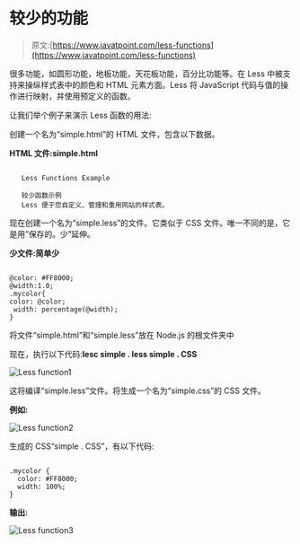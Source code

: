 # 较少的功能

> 原文:[https://www.javatpoint.com/less-functions](https://www.javatpoint.com/less-functions)

很多功能，如圆形功能，地板功能，天花板功能，百分比功能等。在 Less 中被支持来操纵样式表中的颜色和 HTML 元素方面。Less 将 JavaScript 代码与值的操作进行映射，并使用预定义的函数。

让我们举个例子来演示 Less 函数的用法:

创建一个名为“simple.html”的 HTML 文件，包含以下数据。

**HTML 文件:simple.html**

```

   Less Functions Example

   较少函数示例
   Less 便于您自定义、管理和重用网站的样式表。

```

现在创建一个名为“simple.less”的文件。它类似于 CSS 文件。唯一不同的是，它是用”保存的。少”延伸。

**少文件:简单少**

```

@color: #FF8000;
@width:1.0;
.mycolor{
color: @color;
 width: percentage(@width);
} 

```

将文件“simple.html”和“simple.less”放在 Node.js 的根文件夹中

现在，执行以下代码:**lesc simple . less simple . CSS**

![Less function1](../Images/0466e52386a88a24b2894b2151b978fe.png)

这将编译“simple.less”文件。将生成一个名为“simple.css”的 CSS 文件。

**例如:**

![Less function2](../Images/c87278e504cbd03061c0ea89bc4ef5bd.png)

生成的 CSS“simple . CSS”，有以下代码:

```

.mycolor {
  color: #FF8000;
  width: 100%;
}

```

**输出:**

![Less function3](../Images/6a2208437442fbbdbb06c07806525b62.png)